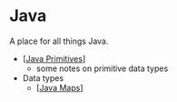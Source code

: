 # Java

A place for all things Java.

- [[Java Primitives]]
    - some notes on primitive data types
- Data types
  - [[Java Maps]]

[//begin]: # "Autogenerated link references for markdown compatibility"
[Java Primitives]: <Java Primitives> "Java Primitives"
[Java Maps]: <Java Maps> "Java Maps"
[//end]: # "Autogenerated link references"